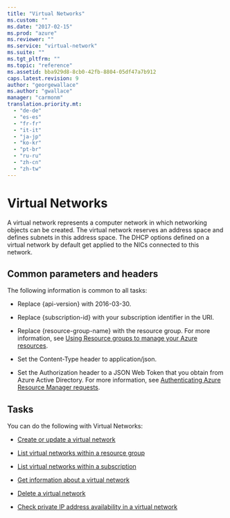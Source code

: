 ```yaml
---
title: "Virtual Networks"
ms.custom: ""
ms.date: "2017-02-15"
ms.prod: "azure"
ms.reviewer: ""
ms.service: "virtual-network"
ms.suite: ""
ms.tgt_pltfrm: ""
ms.topic: "reference"
ms.assetid: bba929d8-8cb0-42fb-8804-05df47a7b912
caps.latest.revision: 9
author: "georgewallace"
ms.author: "gwallace"
manager: "carmonm"
translation.priority.mt: 
  - "de-de"
  - "es-es"
  - "fr-fr"
  - "it-it"
  - "ja-jp"
  - "ko-kr"
  - "pt-br"
  - "ru-ru"
  - "zh-cn"
  - "zh-tw"
---
```

# Virtual Networks
A virtual network represents a computer network in which networking objects can be created. The virtual network reserves an address space and defines subnets in this address space. The DHCP options defined on a virtual network by default get applied to the NICs connected to this network.  
  
##  <a name="bk_common"></a> Common parameters and headers  
 The following information is common to all tasks:  
  
-   Replace {api-version} with 2016-03-30.  
  
-   Replace {subscription-id} with your subscription identifier in the URI.  
  
-   Replace {resource-group-name} with the resource group. For more information, see [Using Resource groups to manage your Azure resources](http://azure.microsoft.com/documentation/articles/azure-preview-portal-using-resource-groups).  
  
-   Set the Content-Type header to application/json.  
  
-   Set the Authorization header to a JSON Web Token that you obtain from Azure Active Directory. For more information,  see [Authenticating Azure Resource Manager requests](../../index.md).  
  
## Tasks  
 You can do the following with Virtual Networks:  
  
-   [Create or update a virtual network](create-or-update-a-virtual-network.md)  
  
-   [List virtual networks within a resource group](list-virtual-networks-within-a-resource-group.md)  
  
-   [List virtual networks within a subscription](list-virtual-networks-within-a-subscription.md)  
  
-   [Get information about a virtual network](get-information-about-a-virtual-network.md)  
  
-   [Delete a virtual network](delete-a-virtual-network.md)

-   [Check private IP address availability in a virtual network](check-private-ip-address-availability.md)
